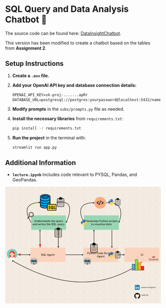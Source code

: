 # SQL Query and Data Analysis Chatbot 💬

The source code can be found here: [DataInsightChatbot](https://github.com/SaM-92/DataInsightChatbot/tree/main).

This version has been modified to create a chatbot based on the tables from **Assignment 2**.

## Setup Instructions

1. **Create a `.env` file.**

2. **Add your OpenAI API key and database connection details:**
    ```env
    OPENAI_API_KEY=sk-proj-.......apRr
    DATABASE_URL=postgresql://postgres:yourpassword@localhost:5432/name_of_your_database
    ```

3. **Modify prompts** in the `subs/prompts.py` file as needed.

4. **Install the necessary libraries** from `requirements.txt`:
    ```bash
    pip install -r requirements.txt
    ```

5. **Run the project** in the terminal with:
    ```bash
    streamlit run app.py
    ```

## Additional Information

- **`lecture.ipynb`** includes code relevant to PYSQL, Pandas, and GeoPandas.

![Real-time Data Scraping Diagram](/images/overview.gif)
